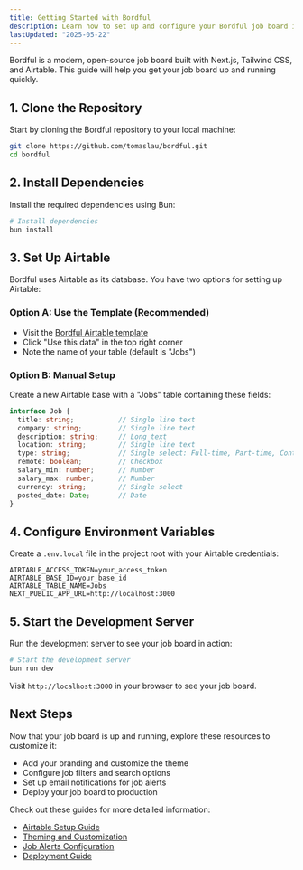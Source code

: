 ```yaml
---
title: Getting Started with Bordful
description: Learn how to set up and configure your Bordful job board in minutes.
lastUpdated: "2025-05-22"
---
```


Bordful is a modern, open-source job board built with Next.js, Tailwind CSS, and Airtable. This guide will help you get your job board up and running quickly.

## 1. Clone the Repository

Start by cloning the Bordful repository to your local machine:

```bash
git clone https://github.com/tomaslau/bordful.git
cd bordful
```

## 2. Install Dependencies

Install the required dependencies using Bun:

```bash
# Install dependencies
bun install
```

## 3. Set Up Airtable

Bordful uses Airtable as its database. You have two options for setting up Airtable:

### Option A: Use the Template (Recommended)

- Visit the [Bordful Airtable template](https://airtable.com/apprhCjWTxfG3JX5p/shrLqfxgbensCY393/tblBFcWLWFxosr0ey)
- Click "Use this data" in the top right corner
- Note the name of your table (default is "Jobs")

### Option B: Manual Setup

Create a new Airtable base with a "Jobs" table containing these fields:

```typescript
interface Job {
  title: string;           // Single line text
  company: string;         // Single line text
  description: string;     // Long text
  location: string;        // Single line text
  type: string;            // Single select: Full-time, Part-time, Contract, Freelance
  remote: boolean;         // Checkbox
  salary_min: number;      // Number
  salary_max: number;      // Number
  currency: string;        // Single select
  posted_date: Date;       // Date
}
```

## 4. Configure Environment Variables

Create a `.env.local` file in the project root with your Airtable credentials:

```env
AIRTABLE_ACCESS_TOKEN=your_access_token
AIRTABLE_BASE_ID=your_base_id
AIRTABLE_TABLE_NAME=Jobs
NEXT_PUBLIC_APP_URL=http://localhost:3000
```

## 5. Start the Development Server

Run the development server to see your job board in action:

```bash
# Start the development server
bun run dev
```

Visit `http://localhost:3000` in your browser to see your job board.

## Next Steps

Now that your job board is up and running, explore these resources to customize it:

- Add your branding and customize the theme
- Configure job filters and search options
- Set up email notifications for job alerts
- Deploy your job board to production

Check out these guides for more detailed information:

- [Airtable Setup Guide](/docs/guides/airtable-setup)
- [Theming and Customization](/docs/guides/theming-customization)
- [Job Alerts Configuration](/docs/guides/job-alerts-configuration)
- [Deployment Guide](/docs/guides/deployment) 